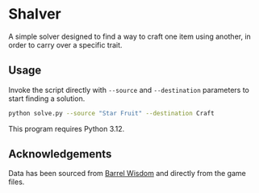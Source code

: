 # Shalver

A simple solver designed to find a way to craft one item using another, in order to carry over a specific trait.

## Usage

Invoke the script directly with `--source` and `--destination` parameters to start finding a solution.

```bash
python solve.py --source "Star Fruit" --destination Craft
```

This program requires Python 3.12.

## Acknowledgements

Data has been sourced from [Barrel Wisdom](https://barrelwisdom.com/) and directly from the game files.

